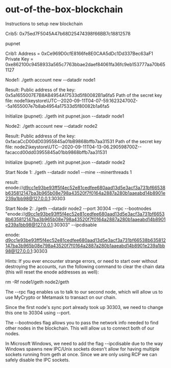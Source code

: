 # out-of-the-box-blockchain
Instructions to setup new blockchain

Crib5:
0x75ed7F5045A47b68D25474398f66BB7c18812578


pupnet

Crib1:
Address = 0xCe969D0cfE8166fe8E0CAA5dDc1Dd337Bec63aF1
Private Key = 0xe862100c9458933a565c7763bbae2daef84061fa36fc9eb153777aa70b651127

Node1:
./geth account new --datadir node1

Result:
Public address of the key:   0x5a1655007E7B8AB4954A17533d5f80082B1a6fa5
Path of the secret key file: node1\keystore\UTC--2020-09-11T04-07-59.162324700Z--5a1655007e7b8ab4954a17533d5f80082b1a6fa5

Initialize (pupnet):
./geth init pupnet.json --datadir node1


Node2:
./geth account new --datadir node2

Result:
Public address of the key:   0xfacaCcD00dD03955845a01bB9868bffb7aa31531
Path of the secret key file: node2\keystore\UTC--2020-09-11T04-13-06.290598700Z--facaccd00dd03955845a01bb9868bffb7aa31531

Initialize (pupnet):
./geth init pupnet.json --datadir node2

Start Node 1:
./geth --datadir node1 --mine --minerthreads 1

result:
enode://d9cc1e93be93ff5f4ec52e81cedfee680aad13d5e3acf3a731bf66538b635812147ba3b965b08e798a43520f7f0164a2887a280b1aaeabd14b8901e239a1bb98@127.0.0.1:30303

Start Node 2:
./geth --datadir node2 --port 30304 --rpc --bootnodes "enode://d9cc1e93be93ff5f4ec52e81cedfee680aad13d5e3acf3a731bf66538b635812147ba3b965b08e798a43520f7f0164a2887a280b1aaeabd14b8901e239a1bb98@127.0.0.1:30303" --ipcdisable

enode:
d9cc1e93be93ff5f4ec52e81cedfee680aad13d5e3acf3a731bf66538b635812147ba3b965b08e798a43520f7f0164a2887a280b1aaeabd14b8901e239a1bb98@127.0.0.1:30303

Hints:
If you ever encounter strange errors, or need to start over without destroying the accounts, run the following command to clear the chain data (this will reset the enode addresses as well):

rm -Rf node1/geth node2/geth

The --rpc flag enables us to talk to our second node, which will allow us to use MyCrypto or Metamask to transact on our chain.

Since the first node's sync port already took up 30303, we need to change this one to 30304 using --port.

The --bootnodes flag allows you to pass the network info needed to find other nodes in the blockchain. This will allow us to connect both of our nodes.

In Microsoft Windows, we need to add the flag --ipcdisable due to the way Windows spawns new IPC/Unix sockets doesn't allow for having multiple sockets running from geth at once. Since we are only using RCP we can safely disable the IPC sockets.
